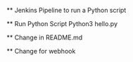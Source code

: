 ** Jenkins Pipeline to run a Python script

** Run Python Script
     Python3 hello.py

** Change in README.md

** Change for webhook
